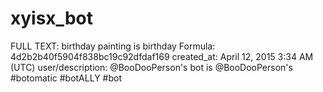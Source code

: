 # xyisx_bot

FULL TEXT: birthday painting is birthday
Formula: 4d2b2b40f5904f838bc19c92dfdaf169
created_at: April 12, 2015 3:34 AM (UTC)
user/description: @BooDooPerson's bot is @BooDooPerson's
 #botomatic #botALLY #bot